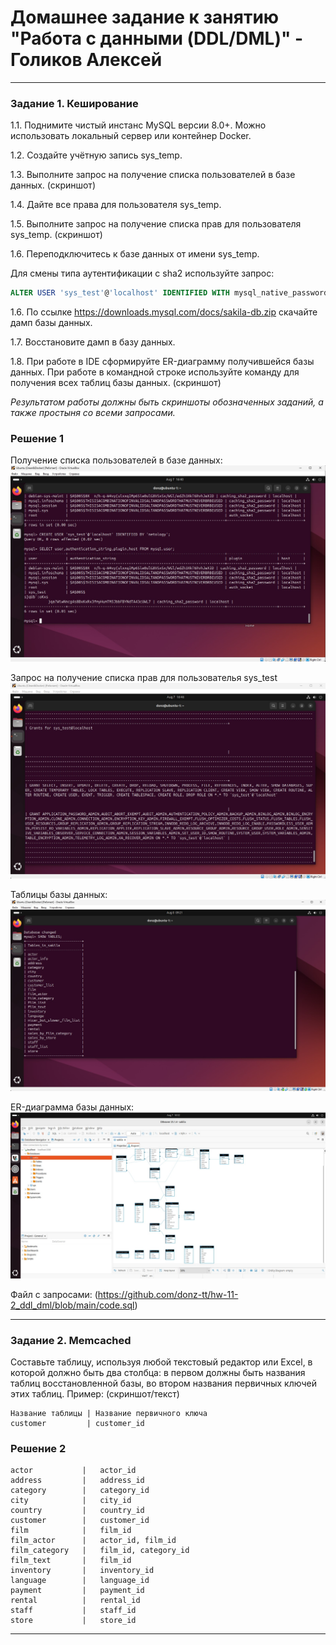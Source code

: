 # Домашнее задание к занятию "Работа с данными (DDL/DML)" - Голиков Алексей

---

### Задание 1. Кеширование

1.1. Поднимите чистый инстанс MySQL версии 8.0+. Можно использовать локальный сервер или контейнер Docker.

1.2. Создайте учётную запись sys_temp. 

1.3. Выполните запрос на получение списка пользователей в базе данных. (скриншот)

1.4. Дайте все права для пользователя sys_temp. 

1.5. Выполните запрос на получение списка прав для пользователя sys_temp. (скриншот)

1.6. Переподключитесь к базе данных от имени sys_temp.

Для смены типа аутентификации с sha2 используйте запрос: 
```sql
ALTER USER 'sys_test'@'localhost' IDENTIFIED WITH mysql_native_password BY 'password';
```
1.6. По ссылке https://downloads.mysql.com/docs/sakila-db.zip скачайте дамп базы данных.

1.7. Восстановите дамп в базу данных.

1.8. При работе в IDE сформируйте ER-диаграмму получившейся базы данных. При работе в командной строке используйте команду для получения всех таблиц базы данных. (скриншот)

*Результатом работы должны быть скриншоты обозначенных заданий, а также простыня со всеми запросами.*

### Решение 1

Получение списка пользователей в базе данных:
![Скриншот 1](https://github.com/donz-tt/hw-11-2_ddl_dml/blob/main/img/hw-11.2-1.3.jpg)

Запрос на получение списка прав для пользователья sys_test
![Скриншот 2](https://github.com/donz-tt/hw-11-2_ddl_dml/blob/main/img/hw-11.2-1.5.jpg)

Таблицы базы данных:
![Скриншот 3](https://github.com/donz-tt/hw-11-2_ddl_dml/blob/main/img/hw-11.2-1.7.jpg)

ER-диаграмма базы данных:
![Скриншот 4](https://github.com/donz-tt/hw-11-2_ddl_dml/blob/main/img/hw-11.2-1.8.jpg)

Файл с запросами:
(https://github.com/donz-tt/hw-11-2_ddl_dml/blob/main/code.sql)

---

### Задание 2. Memcached

Составьте таблицу, используя любой текстовый редактор или Excel, в которой должно быть два столбца: в первом должны быть названия таблиц восстановленной базы, во втором названия первичных ключей этих таблиц. Пример: (скриншот/текст)
```
Название таблицы | Название первичного ключа
customer         | customer_id
```

### Решение 2
```
actor           |   actor_id
address         |   address_id
category        |   category_id
city            |   city_id
country         |   country_id
customer        |   customer_id
film            |   film_id
film_actor      |   actor_id, film_id
film_category   |   film_id, category_id
film_text       |   film_id
inventory       |   inventory_id
language        |   language_id
payment         |   payment_id
rental          |   rental_id
staff           |   staff_id
store           |   store_id
```
---
